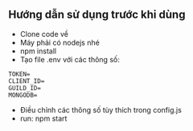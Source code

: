 ## Hướng dẫn sử dụng trước khi dùng
- Clone code về
- Máy phải có nodejs nhé
- npm install
- Tạo file .env với các thông số:
```
TOKEN=
CLIENT_ID=
GUILD_ID=
MONGODB=
```
- Điều chỉnh các thông số tùy thích trong config.js
- run:  npm start